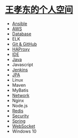 # [王孝东的个人空间](https://scm-git.github.io/)

* [Ansible](./ansible/ansible.md)
* [AWS](./AWS/aws.md)
* [Database](./Database/database.md)
* ELK
* [Git & GitHub](./git_github/git_github.md)
* [HAProxy](./haproxy/haproxy.md)
* [IDE](./IDE/idea.md)
* [Java](./Java/java.md)
* Javascript
* [Jenkins](./Jenkins/jenkins.md)
* [JPA](./jpa/jpa.md)
* Linux
* Maven
* MyBatis
* [Network](./Network/network.md)
* Nginx
* Node.js
* [Redis](./redis/redis.md)
* [Security](./security/tenable.md)
* [Spring](./spring/spring.md)
* [WebSocket](websocket/websocket.md)
* Windows 10

